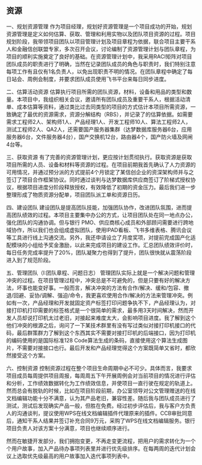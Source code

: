 
## 资源

一、规划资源管理
作为项目经理，规划好资源管理是一个项目成功的开始，规划资源管理是定义如何估算、获取、管理和利用实物以及团队项目资源的过程。项目规划阶段，我带领项目团队以项目管理计划及项目章程为依据，联合项目主要干系人和金融信创联盟专家，多次召开会议，讨论编制了资源管理计划与团队章程，为项目的顺利实施奠定了良好的基础。在资源管理计划中，我采用RACI矩阵对项目团队成员的职责进行了明确，当然在记录团队成员的角色与职责时，我们特别注意每项工作有且仅有1名负责人，以免出现职责不明的情况。在团队章程中确定了每日站会、周例会制度，并要求团队成员使用飞书平台来每日同步进度。


二、估算活动资源
估算执行项目所需的团队资源，材料，设备和用品的类型和数量。本项目中，我组织相关会议，邀请所有团队成员及重要干系人，根据活动清单、成本估算等资料，通过类比过去同类型的项目的方式估计本项目所需资源，一致确定了最优的资源需求，资源分解结构（RBS），并记录了的估算依据。如需要需求工程师2人、架构师1人、产品经理1人、开发工程师10人、算法工程师2人，测试工程师2人、QA2人，还需要国产服务器集群（达梦数据库服务器6台，应用服务器6台，文件服务器4台），国产交换机12台，路由器4个，国产防火墙及网闸4台等。


三、获取资源
有了完善的资源管理计划，更应按计划贯彻执行。获取资源是获取项目所需的人员、设备和材料等资源的过程。在项目前期我首先确认了人力资源的可用情况，并通过预分派的方式提前4个月锁定了某信创企业的资深架构师并与之签订了项目合作框架协议。同时通过谈判与达梦数据库供应商签订了阶梯式授权协议，根据项目进度分阶段释放授权，有效降低了初期的资金压力。最后我们进一步整理形成了物质资源分配单，项目团队派工单和资源日历。

四、建设团队
建设团队是提高团队技能，加强团队协作，改进团队氛围，进而提高团队绩效的过程。本项目主要集中办公的方式，让项目团队处在同一地点办公，强化团队的沟通协调。但与银行 PMO、供应商核心成员和外部顾问需要进行跨地域协作，所以我们也会组成虚拟团队，使用IPAD看板、飞书多维表格、腾讯会议等工具进行线上沟通交流。另外，我还申请设立了月度奖项，对提前完成国产化适配模块的小组给予奖金激励，以此来完成项目的建设工作。汇总团队绩效评价时，每日任务完成率提升了20%，团队凝聚力也得到了提升，团队很快就从震荡阶段进入到了规范阶段。


五、管理团队（I:团队章程、问题日志）
管理团队实际上就是一个解决问题和管理冲突的过程。在项目管理过程中，冲突总是不可避免的，但是只要有好的解决方法，坏事也能变好事。一般而言，解决冲突的方法有合作/解决、缓和/包容、撤退/回避、妥协/调解、强迫/命令，我更喜欢使用合作/解决的方法来管理冲突。例如有一次，产品经理和开发就固定资产标签打印问题争执不下，产品经理认为，对接打印机打印需要的标签格式是一个很简单的需求，最多用3天时间解决，然而开发人员却说打印机太过老旧，对接起来难度太大，会影响项目进度。我了解到这个他们冲突的根源之后，询问了一下某技术群里有没有写过类似对接打印机接口的代码，最后群策群力了解到这个东西其实不需要对接打印机的后端接口，因为打印机的编码使用的是国际标准128 Code算法生成的条码，直接使用这个算法生成图片，不需要对接接口也行。最后开发和产品经理觉得这个方案既简单又省时，都欣然接受这个方案。


六、控制资源
控制资源过程在整个项目生命周期中必不可少。具体而言，我要求项目成员每周提供项目周报，每周周五下午开展周例会对当前项目的情况进行评估和分析，工作绩效数据转化为工作绩效信息，并使项目一直行驶在规定的轨道上。然而总会有脱轨的时候，比如在项目阶段前期，办公室领导对公文管理赠送的在线文档编辑功能十分不满意，认为其产品老旧，兼容性差。随后我与团队成员进行了测试，测试后发现确实产品一般，但胜在免费。经过初步评估后，我与客户方负责人的沟通谈判，提议使用WPS在线文档编辑插件代理原来的插件。CCB审批同意后，通知干系人结果并签订补充合同9万元，采购了WPS在线文档编辑服务。银行项目负责人对该方案十分满意，项目也继续顺序进行。

然而在敏捷开发部分，我们拥抱变更，不再走变更流程，把用户的需求转化为一个个用户故事，加入产品待办事项列表里并进行优先级排序。在每两周的迭代计划会议上选取优先级最高的用户故事加入迭代事项列表中。